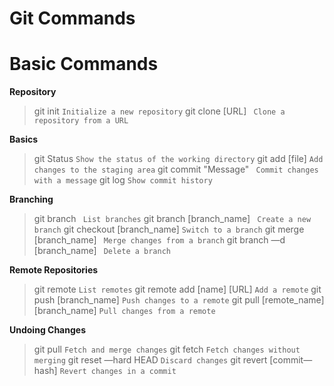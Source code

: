 
# Git Commands
# Basic Commands

**Repository**
> git init `Initialize a new repository`
> git clone [URL]  ` Clone a repository from a URL`

**Basics**
> git Status ` Show the status of the working directory `
> git add [file] `Add changes to the staging area`
> git commit "Message" ` Commit changes with a message`
> git log `Show commit history`

**Branching**
> git branch ` List branches`
> git branch [branch_name]  ` Create a new branch`
> git checkout [branch_name]  `Switch to a branch`
> git merge [branch_name]  ` Merge changes from a branch`
> git branch —d [branch_name]  ` Delete a branch`

**Remote Repositories**
> git remote `List remotes`
> git remote add [name] [URL] `Add a remote`
> git push [branch_name] `Push changes to a remote`
> git pull [remote_name] [branch_name] `Pull changes from a remote`

**Undoing Changes**
> git pull `Fetch and merge changes`
> git fetch `Fetch changes without merging`
> git reset —hard HEAD `Discard changes`
> git revert [commit—hash] `Revert changes in a commit`














